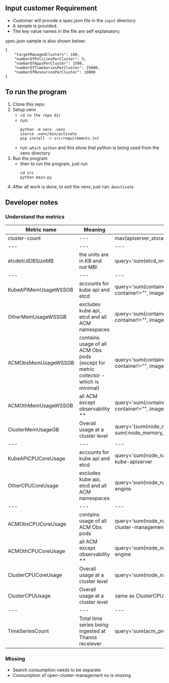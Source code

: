
## Input customer Requirement
- Customer will provide a spec.json file in the `input` directory.
- A sample is provided.
- The key value names in the file are self explanatory.

spec.json sample is also shown below:
```
{
    "targetManagedClusters": 100,
    "numberOfPoliciesPerCluster": 5,
    "numberOfAppsPerCluster": 1500,
    "numberOfTimeSeriesPerCluster": 25000,
    "numberOfResourcesPerCluster": 10000
}
```
## To run the program

1. Clone this repo
1. Setup venv
    - `cd to the repo dir`
    - run: 
        ```
        python -m venv .venv
        source .venv/bin/activate
        pip install -r src/requirements.txt
        ```
    - run :`which python` and this show that python is being used from the venv directory
1. Run the program
    - then to run the program, just run 
        ```
        cd src
        python main.py
        ```
1. After all work is done, to exit the venv, just run: `deactivate`


## Developer notes

### Understand the metrics

|Metric name|Meaning|Calculation
|---|---|---|
|cluster-count|---|max(apiserver_storage_objects{resource=~"managedclusters.cluster.open-cluster-management.io"})|
|---|---|---|
|etcdetcdDBSizeMB|the units are in KB and not MB!|query='sum(etcd_mvcc_db_total_size_in_bytes{job="etcd"})/(1024*1024)'|
|---|---|---|
|KubeAPIMemUsageWSSGB|accounts for kube api and etcd|query='sum(container_memory_working_set_bytes{job="kubelet", metrics_path="/metrics/cadvisor", cluster="", container!="", image!="",namespace=~"openshift-kube-apiserver|openshift-etcd"})/(1024*1024*1024)'|
|OtherMemUsageWSSGB|excludes kube api, etcd and all ACM namespaces |query='sum(container_memory_working_set_bytes{job="kubelet", metrics_path="/metrics/cadvisor", cluster="", container!="", image!="",namespace!~"multicluster-engine|open-cluster-.+|openshift-kube-apiserver|openshift-etcd"})/(1024*1024*1024)'|
|ACMObsMemUsageWSSGB	|contains usage of all ACM Obs pods (except for metric collector - which is minimal)|query='sum(container_memory_working_set_bytes{job="kubelet", metrics_path="/metrics/cadvisor", cluster="", container!="", image!="",namespace="open-cluster-management-observability"})/(1024*1024*1024)'|
|ACMOthMemUsageWSSGB|all ACM except observability **|query='sum(container_memory_working_set_bytes{job="kubelet", metrics_path="/metrics/cadvisor", cluster="", container!="", image!="",namespace=~"multicluster-engine|open-cluster-management-agent.+|open-cluster-management-hub|open-cluster-management-addon.+"})/(1024*1024*1024)'|
|ClusterMemUsageGB|Overall usage at a cluster level|query='(sum(node_memory_MemTotal_bytes{job="node-exporter",cluster=""}) -sum(:node_memory_MemAvailable_bytes:sum{cluster=""}) )/(1024*1024*1024)'|
|---|---|---|
|KubeAPICPUCoreUsage|accounts for kube api and etcd|query='sum(node_namespace_pod_container:container_cpu_usage_seconds_total:sum_irate{namespace=~"openshift-kube-apiserver|openshift-etcd"})'|
|OtherCPUCoreUsage|excludes kube api, etcd and all ACM namespaces|query='sum(node_namespace_pod_container:container_cpu_usage_seconds_total:sum_irate{namespace!~"multicluster-engine|open-cluster-.+|openshift-kube-apiserver|openshift-etcd"}'|
|---|---|---|
|ACMObsCPUCoreUsage|contains usage of all ACM Obs pods|query='sum(node_namespace_pod_container:container_cpu_usage_seconds_total:sum_irate{namespace="open-cluster-management-observability"})'|
|ACMOthCPUCoreUsage|all ACM except observability **|query='sum(node_namespace_pod_container:container_cpu_usage_seconds_total:sum_irate{namespace=~"multicluster-engine|open-cluster-management-agent.+|open-cluster-management-hub|open-cluster-management-addon.+"})'|
|ClusterCPUCoreUsage|Overall usage at a cluster level|query='sum(node_namespace_pod_container:container_cpu_usage_seconds_total:sum_irate)'|
|ClusterCPUUsage	|Overall usage at a cluster level|same as ClusterCPUCoreUsag |
|---|---|---|
|TimeSeriesCount|Total time series being ingested at Thanos receiever|query='sum(acm_prometheus_tsdb_head_series)/3'|


### Missing
- Search consumption needs to be separate
- Consumption of open-cluster-management ns is missing


